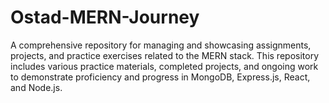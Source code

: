 # Ostad-MERN-Journey
A comprehensive repository for managing and showcasing assignments, projects, and practice exercises related to the MERN stack. This repository includes various practice materials, completed projects, and ongoing work to demonstrate proficiency and progress in MongoDB, Express.js, React, and Node.js.
